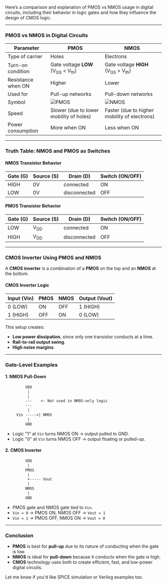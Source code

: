 Here’s a comparison and explanation of PMOS vs NMOS usage in digital circuits, including their behavior in logic gates and how they influence the design of CMOS logic.

---

### **PMOS vs NMOS in Digital Circuits**

| Parameter          | **PMOS**                                                                                       | **NMOS**                                                                                       |
| ------------------ | ---------------------------------------------------------------------------------------------- | ---------------------------------------------------------------------------------------------- |
| Type of carrier    | Holes                                                                                          | Electrons                                                                                      |
| Turn-on condition  | Gate voltage **LOW** (V<sub>GS</sub> < V<sub>th</sub>)                                         | Gate voltage **HIGH** (V<sub>GS</sub> > V<sub>th</sub>)                                        |
| Resistance when ON | Higher                                                                                         | Lower                                                                                          |
| Used for           | Pull-up networks                                                                               | Pull-down networks                                                                             |
| Symbol             | ![PMOS](https://upload.wikimedia.org/wikipedia/commons/7/74/PMOS_symbol_%28enhancement%29.svg) | ![NMOS](https://upload.wikimedia.org/wikipedia/commons/d/da/NMOS_symbol_%28enhancement%29.svg) |
| Speed              | Slower (due to lower mobility of holes)                                                        | Faster (due to higher mobility of electrons)                                                   |
| Power consumption  | More when ON                                                                                   | Less when ON                                                                                   |

---

### **Truth Table: NMOS and PMOS as Switches**

#### **NMOS Transistor Behavior**

| Gate (G) | Source (S) | Drain (D)    | Switch (ON/OFF) |
| -------- | ---------- | ------------ | --------------- |
| HIGH     | 0V         | connected    | ON              |
| LOW      | 0V         | disconnected | OFF             |

#### **PMOS Transistor Behavior**

| Gate (G) | Source (S)     | Drain (D)    | Switch (ON/OFF) |
| -------- | -------------- | ------------ | --------------- |
| LOW      | V<sub>DD</sub> | connected    | ON              |
| HIGH     | V<sub>DD</sub> | disconnected | OFF             |

---

### **CMOS Inverter Using PMOS and NMOS**

A **CMOS inverter** is a combination of a **PMOS** on the top and an **NMOS** at the bottom.

#### **CMOS Inverter Logic**

| Input (Vin) | PMOS | NMOS | Output (Vout) |
| ----------- | ---- | ---- | ------------- |
| 0 (LOW)     | ON   | OFF  | 1 (HIGH)      |
| 1 (HIGH)    | OFF  | ON   | 0 (LOW)       |

This setup creates:

* **Low power dissipation**, since only one transistor conducts at a time.
* **Rail-to-rail output swing**.
* **High noise margins**.

---

### **Gate-Level Examples**

#### **1. NMOS Pull-Down**

```txt
         VDD
          |
          |
         ---    <- Not used in NMOS-only logic
         ---
          |
     Vin ----->| NMOS
          |
         GND
```

* Logic "1" at `Vin` turns NMOS ON → output pulled to GND.
* Logic "0" at `Vin` turns NMOS OFF → output floating or pulled-up.

#### **2. CMOS Inverter**

```txt
         VDD
          |
         PMOS
          |
          +----- Vout
          |
         NMOS
          |
         GND
```

* PMOS gate and NMOS gate tied to `Vin`.
* `Vin = 0` → PMOS ON, NMOS OFF → `Vout = 1`
* `Vin = 1` → PMOS OFF, NMOS ON → `Vout = 0`

---

### **Conclusion**

* **PMOS** is best for **pull-up** due to its nature of conducting when the gate is low.
* **NMOS** is ideal for **pull-down** because it conducts when the gate is high.
* **CMOS** technology uses both to create efficient, fast, and low-power digital circuits.

Let me know if you'd like SPICE simulation or Verilog examples too.
